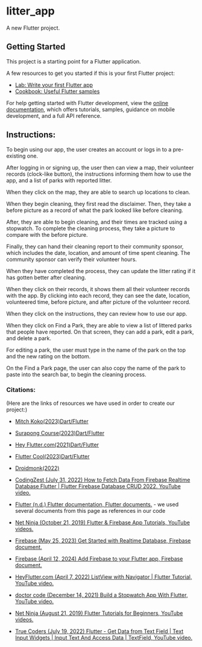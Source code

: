 # litter_app

A new Flutter project.

## Getting Started

This project is a starting point for a Flutter application.

A few resources to get you started if this is your first Flutter project:

- [Lab: Write your first Flutter app](https://docs.flutter.dev/get-started/codelab)
- [Cookbook: Useful Flutter samples](https://docs.flutter.dev/cookbook)

For help getting started with Flutter development, view the
[online documentation](https://docs.flutter.dev/), which offers tutorials,
samples, guidance on mobile development, and a full API reference.

## Instructions:

To begin using our app, the user creates an account or logs in to a pre-existing one.

After logging in or signing up, the user then can view a map, their volunteer records (clock-like button), the instructions informing them how to use the app, and a list of parks with reported litter.

When they click on the map, they are able to search up locations to clean.

When they begin cleaning, they first read the disclaimer. Then, they take a before picture as a record of what the park looked like before cleaning.

After, they are able to begin cleaning, and their times are tracked using a stopwatch. To complete the cleaning process, they take a picture to compare with the before picture.

Finally, they can hand their cleaning report to their community sponsor, which includes the date, location, and amount of time spent cleaning. The community sponsor can verify their volunteer hours.

When they have completed the process, they can update the litter rating if it has gotten better after cleaning.

When they click on their records, it shows them all their volunteer records with the app. By clicking into each record, they can see the date, location, volunteered time, before picture, and after picture of the volunteer record.

When they click on the instructions, they can review how to use our app.

When they click on Find a Park, they are able to view a list of littered parks that people have reported. On that screen, they can add a park, edit a park, and delete a park.

For editing a park, the user must type in the name of the park on the top and the new rating on the bottom.

On the Find a Park page, the user can also copy the name of the park to paste into the search bar, to begin the cleaning process.

### Citations:
(Here are the links of resources we have used in order to create our project:)
- [Mitch Koko(2023)Dart/Flutter](https://www.youtube.com/watch?v=iQOvD0y-xnw&t=639s)
- [Surapong Course(2023)Dart/Flutter](https://www.youtube.com/watch?v=HL5PCR7r9lE)
- [Hey Flutter.com(2021)Dart/Flutter](https://www.youtube.com/watch?v=CNUBhb_cM6E)
- [Flutter Cool(2023)Dart/Flutter](https://www.youtube.com/watch?v=S5pBcTlMy_M)
- [Droidmonk(2022)](https://www.youtube.com/watch?v=u52TWx41oU4&list=LL&index=37&t=932s)

- [CodingZest (July 31, 2022) How to Fetch Data From Firebase Realtime Database Flutter | Flutter Firebase Database CRUD 2022. YouTube video.](https://www.youtube.com/watch?v=zn2vHRbWszY)
- [Flutter (n.d.) Flutter documentation, Flutter documents.](https://docs.flutter.dev/) - we used several documents from this page as references in our code
- [Net Ninja (October 21, 2019) Flutter & Firebase App Tutorials, YouTube videos.](https://www.youtube.com/watch?v=sfA3NWDBPZ4&list=PL4cUxeGkcC9j--TKIdkb3ISfRbJeJYQwC&index=2)
- [Firebase (May 25, 2023) Get Started with Realtime Database, Firebase document.](https://firebase.google.com/docs/database/flutter/start?_gl=1*1ejaj5e*_up*MQ..*_ga*MTkyODY2NzcyOS4xNzEwMTkxNTQ4*_ga_CW55HF8NVT*MTcxMDE5MTU0OC4xLjAuMTcxMDE5MTU0OC4wLjAuMA)
- [Firebase (April 12, 2024) Add Firebase to your Flutter app, Firebase document.](https://firebase.google.com/docs/flutter/setup?platform=ios)
- [HeyFlutter.com (April 7, 2022) ListView with Navigator | Flutter Tutorial, YouTube video.](https://www.youtube.com/watch?v=4tG8M4wK4F0)
- [doctor code (December 14, 2021) Build a Stopwatch App With Flutter, YouTube video.](https://www.youtube.com/watch?v=iI-BR-fr0bQ)
- [Net Ninja (August 21, 2019) Flutter Tutorials for Beginners, YouTube videos.](https://www.youtube.com/watch?v=1ukSR1GRtMU&list=PL4cUxeGkcC9jLYyp2Aoh6hcWuxFDX6PBJ&index=5)
- [True Coders (July 19, 2022) Flutter - Get Data from Text Field | Text Input Widgets | Input Text And Access Data | TextField, YouTube video.](https://www.youtube.com/watch?v=wCs4Y6HPVg4)

